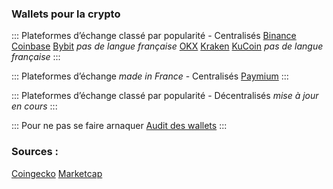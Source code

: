 ### Wallets pour la crypto


::: Plateformes d’échange classé par popularité - Centralisés
[Binance](https://www.binance.com/fr)
[Coinbase](https://www.binance.com/fr)
[Bybit](https://www.bybit.com/) *pas de langue française*
[OKX](https://www.okx.com/fr)
[Kraken](https://www.kraken.com/fr)
[KuCoin](https://www.kucoin.com/) *pas de langue française*
:::

::: Plateformes d’échange *made in France* - Centralisés
[Paymium](https://www.paymium.com)
:::

::: Plateformes d’échange classé par popularité - Décentralisés
*mise à jour en cours*
:::

::: Pour ne pas se faire arnaquer
[Audit des wallets](https://walletscrutiny.com)
:::

### Sources :
[Coingecko](https://www.coingecko.com/fr/platesformes)
[Marketcap](https://coinmarketcap.com/fr/rankings/exchanges/)
